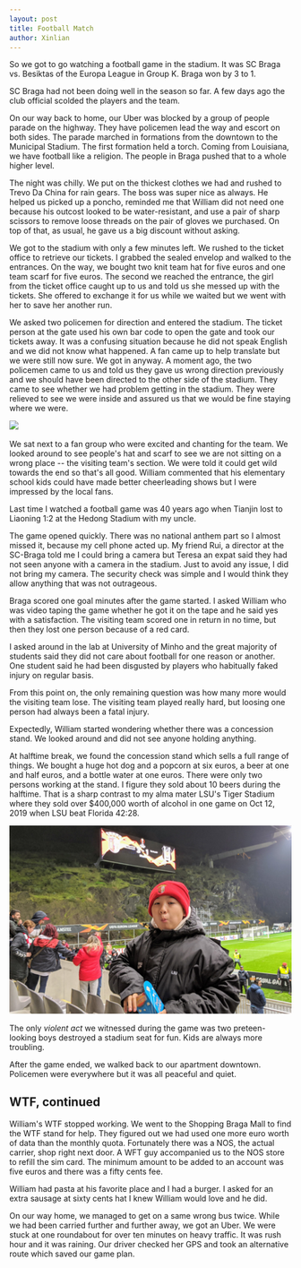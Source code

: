 ```yaml
---
layout: post
title: Football Match
author: Xinlian
---
```


So we got to go watching a football game in the stadium.  It was SC Braga vs. Besiktas of the Europa League in Group K.  Braga won by 3 to 1.

SC Braga had not been doing well in the season so far.  A few days ago the club official scolded the players and the team.  

On our way back to home, our Uber was blocked by a group of people parade on the highway.  They have policemen lead the way and escort on both sides.  The parade marched in formations from the downtown to the Municipal Stadium.  The first formation held a torch.  Coming from Louisiana, we have football like a religion.  The people in Braga pushed that to a whole higher level.

The night was chilly.  We put on the thickest clothes we had and rushed to Trevo Da China for rain gears.  The boss was super nice as always.  He helped us picked up a poncho, reminded me that William did not need one because his outcost looked to be water-resistant, and use a pair of sharp scissors to remove loose threads on the pair of gloves we purchased.  On top of that, as usual, he gave us a big discount without asking.

We got to the stadium with only a few minutes left.  We rushed to the ticket office to retrieve our tickets.  I grabbed the sealed envelop and walked to the entrances.  On the way, we bought two knit team hat for five euros and one team scarf for five euros.  The second we reached the entrance, the girl from the ticket office caught up to us and told us she messed up with the tickets.  She offered to exchange it for us while we waited but we went with her to save her another run.

We asked two policemen for direction and entered the stadium.  The ticket person at the gate used his own bar code to open the gate and took our tickets away.  It was a confusing situation because he did not speak English and we did not know what happened.  A fan came up to help translate but we were still now sure.  We got in anyway.  A moment ago, the two policemen came to us and told us they gave us wrong direction previously and we should have been directed to the other side of the stadium.  They came to see whether we had problem getting in the stadium.  They were relieved to see we were inside and assured us that we would be fine staying where we were.

![](https://live.staticflickr.com/65535/49031145297_26c531f97a_z.jpg)

We sat next to a fan group who were excited and chanting for the team.  We looked around to see people's hat and scarf to see we are not sitting on a wrong place -- the visiting team's section.  We were told it could get wild towards the end so that's all good.  William commented that his elementary school kids could have made better cheerleading shows but I were impressed by the local fans. 

Last time I watched a football game was 40 years ago when Tianjin lost to Liaoning 1:2 at the Hedong Stadium with my uncle.

The game opened quickly.  There was no national anthem part so I almost missed it, because my cell phone acted up.  My friend Rui, a director at the SC-Braga told me I could bring a camera but Teresa an expat said they had not seen anyone with a camera in the stadium.  Just to avoid any issue, I did not bring my camera.  The security check was simple and I would think they allow anything that was not outrageous.

Braga scored one goal minutes after the game started.  I asked William who was video taping the game whether he got it on the tape and he said yes with a satisfaction.  The visiting team scored one in return in no time, but then they lost one person because of a red card.

I asked around in the lab at University of Minho and the great majority of students said they did not care about football for one reason or another.  One student said he had been disgusted by players who habitually faked injury on regular basis.

From this point on, the only remaining question was how many more would the visiting team lose.  The visiting team played really hard, but loosing one person had always been a fatal injury.

Expectedly, William started wondering whether there was a concession stand.  We looked around and did not see anyone holding anything.  

At halftime break, we found the concession stand which sells a full range of things.  We bought a huge hot dog and a popcorn at six euros, a beer at one and half euros, and a bottle water at one euros.  There were only two persons working at the stand.  I figure they sold about 10 beers during the halftime.  That is a sharp contrast to my alma mater LSU's Tiger Stadium where they sold over $400,000 worth of alcohol in one game on Oct 12, 2019 when LSU beat Florida 42:28.

![](/images/IMG_20191107_215252_1.jpg)

The only _violent act_ we witnessed during the game was two preteen-looking boys destroyed a stadium seat for fun.  Kids are always more troubling.

After the game ended, we walked back to our apartment downtown.  Policemen were everywhere but it was all peaceful and quiet.  

## WTF, continued

William's WTF stopped working.  We went to the Shopping Braga Mall to find the WTF stand for help.  They figured out we had used one more euro worth of data than the monthly quota.  Fortunately there was a NOS, the actual carrier, shop right next door.  A WFT guy accompanied us to the NOS store to refill the sim card.  The minimum amount to be added to an account was five euros and there was a fifty cents fee.

William had pasta at his favorite place and I had a burger.  I asked for an extra sausage at sixty cents hat I knew William would love and he did.

On our way home, we managed to get on a same wrong bus twice.  While we had been carried further and further away, we got an Uber.  We were stuck at one roundabout for over ten minutes on heavy traffic.  It was rush hour and it was raining.  Our driver checked her GPS and took an alternative route which saved our game plan.  
